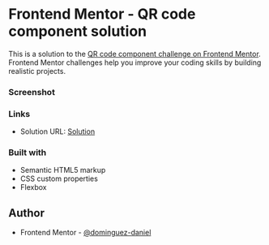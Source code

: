 # Frontend Mentor - QR code component solution

This is a solution to the [QR code component challenge on Frontend Mentor](https://www.frontendmentor.io/challenges/qr-code-component-iux_sIO_H). Frontend Mentor challenges help you improve your coding skills by building realistic projects. 


### Screenshot

### Links

- Solution URL: [Solution](https://frontend-mentor-practice.github.io/qrcode/)

### Built with

- Semantic HTML5 markup
- CSS custom properties
- Flexbox

## Author

- Frontend Mentor - [@dominguez-daniel](https://www.frontendmentor.io/profile/dominguez-daniel)
